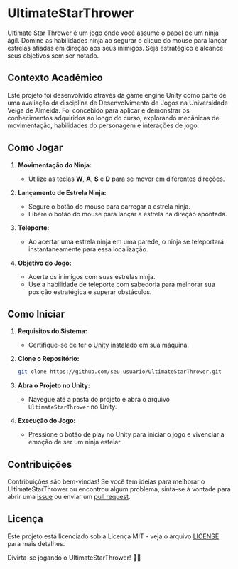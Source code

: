 # UltimateStarThrower

Ultimate Star Thrower é um jogo onde você assume o papel de um ninja ágil. Domine as habilidades ninja ao segurar o clique do mouse para lançar estrelas afiadas em direção aos seus inimigos. Seja estratégico e alcance seus objetivos sem ser notado.

## Contexto Acadêmico

Este projeto foi desenvolvido através da game engine Unity como parte de uma avaliação da disciplina de Desenvolvimento de Jogos na Universidade Veiga de Almeida. Foi concebido para aplicar e demonstrar os conhecimentos adquiridos ao longo do curso, explorando mecânicas de movimentação, habilidades do personagem e interações de jogo.

## Como Jogar

1. **Movimentação do Ninja:**
   - Utilize as teclas **W**, **A**, **S** e **D** para se mover em diferentes direções.

2. **Lançamento de Estrela Ninja:**
   - Segure o botão do mouse para carregar a estrela ninja.
   - Libere o botão do mouse para lançar a estrela na direção apontada.

3. **Teleporte:**
   - Ao acertar uma estrela ninja em uma parede, o ninja se teleportará instantaneamente para essa localização.

4. **Objetivo do Jogo:**
   - Acerte os inimigos com suas estrelas ninja.
   - Use a habilidade de teleporte com sabedoria para melhorar sua posição estratégica e superar obstáculos.

## Como Iniciar

1. **Requisitos do Sistema:**
   - Certifique-se de ter o [Unity](https://unity.com/) instalado em sua máquina.

2. **Clone o Repositório:**
   ```bash
   git clone https://github.com/seu-usuario/UltimateStarThrower.git
   ```

3. **Abra o Projeto no Unity:**
   - Navegue até a pasta do projeto e abra o arquivo `UltimateStarThrower` no Unity.

4. **Execução do Jogo:**
   - Pressione o botão de play no Unity para iniciar o jogo e vivenciar a emoção de ser um ninja estelar.

## Contribuições

Contribuições são bem-vindas! Se você tem ideias para melhorar o UltimateStarThrower ou encontrou algum problema, sinta-se à vontade para abrir uma [issue](https://github.com/marcosfvb/UltimateStarThrower/issues) ou enviar um [pull request](https://github.com/marcosfvb/UltimateStarThrower/pulls).

## Licença

Este projeto está licenciado sob a Licença MIT - veja o arquivo [LICENSE](LICENSE) para mais detalhes.

Divirta-se jogando o UltimateStarThrower! 🌟🥷
